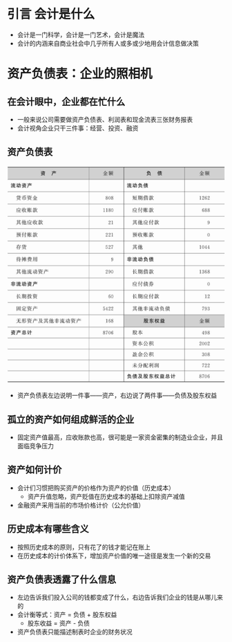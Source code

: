 # 引言 会计是什么
- 会计是一门科学，会计是一门艺术，会计是魔法
- 会计的内涵来自商业社会中几乎所有人或多或少地用会计信息做决策

# 资产负债表：企业的照相机
## 在会计眼中，企业都在忙什么
- 一般来说公司需要做资产负债表、利润表和现金流表三张财务报表
- 会计视角企业只干三件事：经营、投资、融资
## 资产负债表
![资产负债表](./images//%E4%B8%80%E6%9C%AC%E4%B9%A6%E8%AF%BB%E6%87%82%E8%B4%A2%E6%8A%A5//%E8%B5%84%E4%BA%A7%E8%B4%9F%E5%80%BA%E8%A1%A8.jpg)
- 资产负债表左边说明一件事——资产，右边说了两件事——负债及股东权益

## 孤立的资产如何组成鲜活的企业

- 固定资产值最高，应收账款也高，很可能是一家资金密集的制造业企业，并且面临竞争压力

## 资产如何计价
- 会计们习惯把购买资产的价格作为资产的价值（历史成本）
    - 资产升值忽略，资产贬值在历史成本的基础上扣除资产减值
- 金融资产采用当前的市场价格计价（公允价值）

## 历史成本有哪些含义
- 按照历史成本的原则，只有花了的钱才能记在账上
- 在历史成本的计价体系下，增加资产价值的唯一途径是发生一个新的交易

## 资产负债表透露了什么信息
- 左边告诉我们投入公司的钱都变成了什么，右边告诉我们企业的钱是从哪儿来的
- 会计衡等式：资产 = 负债 + 股东权益
    - 股东收益 = 资产 - 负债
- 资产负债表只能描述制表时企业的财务状况